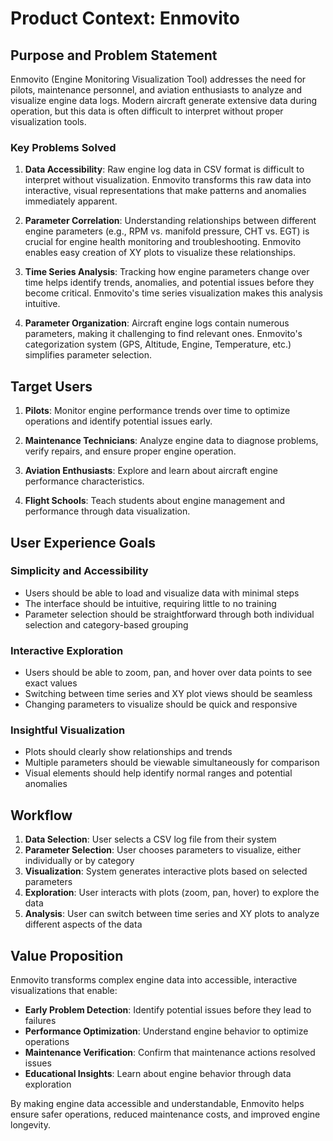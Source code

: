 # Product Context: Enmovito

## Purpose and Problem Statement

Enmovito (Engine Monitoring Visualization Tool) addresses the need for pilots, maintenance personnel, and aviation enthusiasts to analyze and visualize engine data logs. Modern aircraft generate extensive data during operation, but this data is often difficult to interpret without proper visualization tools.

### Key Problems Solved

1. **Data Accessibility**: Raw engine log data in CSV format is difficult to interpret without visualization. Enmovito transforms this raw data into interactive, visual representations that make patterns and anomalies immediately apparent.

2. **Parameter Correlation**: Understanding relationships between different engine parameters (e.g., RPM vs. manifold pressure, CHT vs. EGT) is crucial for engine health monitoring and troubleshooting. Enmovito enables easy creation of XY plots to visualize these relationships.

3. **Time Series Analysis**: Tracking how engine parameters change over time helps identify trends, anomalies, and potential issues before they become critical. Enmovito's time series visualization makes this analysis intuitive.

4. **Parameter Organization**: Aircraft engine logs contain numerous parameters, making it challenging to find relevant ones. Enmovito's categorization system (GPS, Altitude, Engine, Temperature, etc.) simplifies parameter selection.

## Target Users

1. **Pilots**: Monitor engine performance trends over time to optimize operations and identify potential issues early.

2. **Maintenance Technicians**: Analyze engine data to diagnose problems, verify repairs, and ensure proper engine operation.

3. **Aviation Enthusiasts**: Explore and learn about aircraft engine performance characteristics.

4. **Flight Schools**: Teach students about engine management and performance through data visualization.

## User Experience Goals

### Simplicity and Accessibility

- Users should be able to load and visualize data with minimal steps
- The interface should be intuitive, requiring little to no training
- Parameter selection should be straightforward through both individual selection and category-based grouping

### Interactive Exploration

- Users should be able to zoom, pan, and hover over data points to see exact values
- Switching between time series and XY plot views should be seamless
- Changing parameters to visualize should be quick and responsive

### Insightful Visualization

- Plots should clearly show relationships and trends
- Multiple parameters should be viewable simultaneously for comparison
- Visual elements should help identify normal ranges and potential anomalies

## Workflow

1. **Data Selection**: User selects a CSV log file from their system
2. **Parameter Selection**: User chooses parameters to visualize, either individually or by category
3. **Visualization**: System generates interactive plots based on selected parameters
4. **Exploration**: User interacts with plots (zoom, pan, hover) to explore the data
5. **Analysis**: User can switch between time series and XY plots to analyze different aspects of the data

## Value Proposition

Enmovito transforms complex engine data into accessible, interactive visualizations that enable:

- **Early Problem Detection**: Identify potential issues before they lead to failures
- **Performance Optimization**: Understand engine behavior to optimize operations
- **Maintenance Verification**: Confirm that maintenance actions resolved issues
- **Educational Insights**: Learn about engine behavior through data exploration

By making engine data accessible and understandable, Enmovito helps ensure safer operations, reduced maintenance costs, and improved engine longevity.
